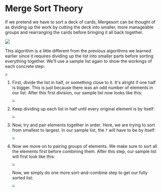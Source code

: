 <!--title={Mergesort I}-->

<!--badges={Algorithms:15,Python:5}-->

<!--concepts={Merge sort}-->

# Merge Sort Theory

If we pretend we have to sort a deck of cards, Mergesort can be thought of as dividing up the work by cutting the deck into smaller, more manageable groups and rearranging the cards before bringing it all back together.

![](https://miro.medium.com/max/1034/1*nqwPr-tms9xXy6aCgIZarg.gif)

This algorithm is a little different from the previous algorithms we learned earlier since it requires dividing up the list into smaller parts before sorting everything together. We'll use a sample list again to show the workings of each concrete step:

<img src="https://i.imgur.com/zhCRdhv.png" style="zoom:50%;" />

1. First, divide the list in half, or something close to it. It's alright if one half is bigger. This is just because there was an odd number of elements in our list. After this first division, our sample list now looks like this:

   <img src="https://i.imgur.com/E2KzWhA.png" style="zoom:50%;" />

2. Keep dividing up each list in half until every original element is by itself:

   <img src="https://i.imgur.com/6OGmFkG.png" style="zoom:50%;" />

3. Now, try and pair elements together in order. Here, we are trying to sort from smallest to largest. In our sample list, the `7` will have to be by itself:

   <img src="https://i.imgur.com/sUsG8EV.png" style="zoom:50%;" />

4. Now we move on to pairing groups of elements. We make sure to sort all the elements first before combining them. After this step, our sample list will first look like this:

   <img src="https://i.imgur.com/vPrBtSB.png" style="zoom:50%;" />

   Now, we simply do one more sort-and-combine step to get our fully sorted list:

   <img src="https://i.imgur.com/l04jhcp.png" style="zoom:50%;" />